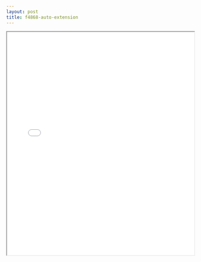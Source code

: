 ```yaml
---
layout: post
title: f4868-auto-extension
---
```


<div class="pdf-container">
<iframe src="/ea/assets/pdfs/forms/f4868-auto-extension.pdf" height="600" width="100%" allowFullScreen="true"></iframe>
</div>

